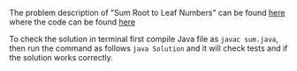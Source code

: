 The problem description of "Sum Root to Leaf Numbers" can be found [here](https://leetcode.com/problems/sum-root-to-leaf-numbers/) where the code can be found [here](https://github.com/aurimas13/Solutions-To-Problems/blob/main/LeetCode/Java%20Solutions/Sum%20Root%20to%20Leaf%20Numbers/sum.java)

To check the solution in terminal first compile Java file as `javac sum.java`, then run the command as follows `java Solution` and it will check tests and if the solution works correctly.
